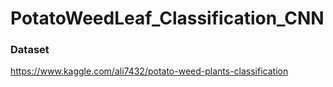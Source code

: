 # PotatoWeedLeaf_Classification_CNN

### Dataset
https://www.kaggle.com/ali7432/potato-weed-plants-classification
